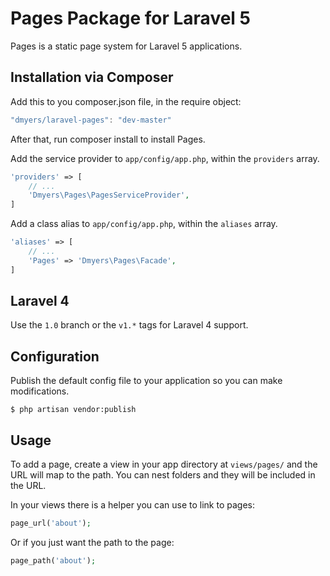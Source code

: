 # Pages Package for Laravel 5

Pages is a static page system for Laravel 5 applications.

## Installation via Composer

Add this to you composer.json file, in the require object:

```javascript
"dmyers/laravel-pages": "dev-master"
```

After that, run composer install to install Pages.

Add the service provider to `app/config/app.php`, within the `providers` array.

```php
'providers' => [
    // ...
    'Dmyers\Pages\PagesServiceProvider',
]
```

Add a class alias to `app/config/app.php`, within the `aliases` array.

```php
'aliases' => [
    // ...
    'Pages' => 'Dmyers\Pages\Facade',
]
```

## Laravel 4

Use the `1.0` branch or the `v1.*` tags for Laravel 4 support.

## Configuration

Publish the default config file to your application so you can make modifications.

```console
$ php artisan vendor:publish
```

## Usage

To add a page, create a view in your app directory at `views/pages/` and the URL will map to the path. You can nest folders and they will be included in the URL.

In your views there is a helper you can use to link to pages:

```php
page_url('about');
```

Or if you just want the path to the page:

```php
page_path('about');
```
